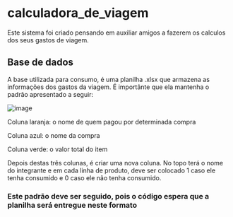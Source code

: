 # calculadora_de_viagem

Este sistema foi criado pensando em auxiliar amigos a fazerem os calculos dos seus gastos de viagem.

## Base de dados

A base utilizada para consumo, é uma planilha .xlsx que armazena as informações dos gastos da viagem. É importânte que ela mantenha o padrão apresentado a seguir:

![image](https://github.com/ViniciusGavaPereira/calculadora_de_viagem/assets/74336299/4d95f9eb-b304-4053-a8a0-00bf99279c21)

Coluna laranja: o nome de quem pagou por determinada compra

Coluna azul: o nome da compra

Coluna verde: o valor total do item

Depois destas três colunas, é criar uma nova coluna. No topo terá o nome do integrante e em cada linha de produto, deve ser colocado 1 caso ele tenha consumido e 0 caso ele não tenha consumido.

### Este padrão deve ser seguido, pois o código espera que a planilha será entregue neste formato
